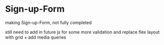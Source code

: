 # Sign-up-Form
making Sign-up-Form, not fully completed

still need to add in future js for some more validation and replace flex layout with grid + add media queries  
